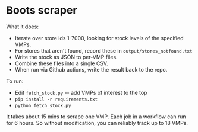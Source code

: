 # Boots scraper

What it does:

* Iterate over store ids 1-7000, looking for stock levels of the specified VMPs.
* For stores that aren't found, record these in `output/stores_notfound.txt`
* Write the stock as JSON to per-VMP files.
* Combine these files into a single CSV.
* When run via Github actions, write the result back to the repo.

To run:

* Edit `fetch_stock.py` -- add VMPs of interest to the top
* `pip install -r requirements.txt`
* `python fetch_stock.py`

It takes about 15 mins to scrape one VMP.
Each job in a workflow can run for 6 hours.
So without modification, you can reliably track up to 18 VMPs.
